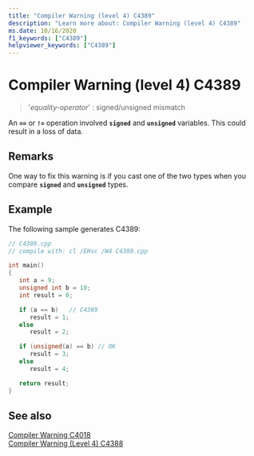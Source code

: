 ```yaml
---
title: "Compiler Warning (level 4) C4389"
description: "Learn more about: Compiler Warning (level 4) C4389"
ms.date: 10/16/2020
f1_keywords: ["C4389"]
helpviewer_keywords: ["C4389"]
---
```

# Compiler Warning (level 4) C4389

> '*equality-operator*' : signed/unsigned mismatch

An **`==`** or **`!=`** operation involved **`signed`** and **`unsigned`** variables. This could result in a loss of data.

## Remarks

One way to fix this warning is if you cast one of the two types when you compare **`signed`** and **`unsigned`** types.

## Example

The following sample generates C4389:

```cpp
// C4389.cpp
// compile with: cl /EHsc /W4 C4389.cpp

int main()
{
   int a = 9;
   unsigned int b = 10;
   int result = 0;

   if (a == b)   // C4389
      result = 1;
   else
      result = 2;

   if (unsigned(a) == b) // OK
      result = 3;
   else
      result = 4;

   return result;
}
```

## See also

[Compiler Warning C4018](compiler-warning-level-3-c4018.md)\
[Compiler Warning (Level 4) C4388](c4388.md)
